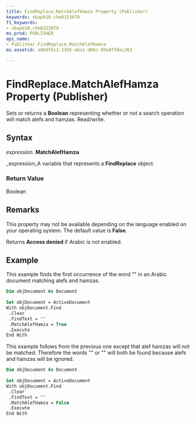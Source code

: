 ```yaml
---
title: FindReplace.MatchAlefHamza Property (Publisher)
keywords: vbapb10.chm8323079
f1_keywords:
- vbapb10.chm8323079
ms.prod: PUBLISHER
api_name:
- Publisher.FindReplace.MatchAlefHamza
ms.assetid: a8bdfbc3-13b5-e6a1-d86c-95e8f58ec263

---
```



# FindReplace.MatchAlefHamza Property (Publisher)

Sets or returns a  **Boolean** representing whether or not a search operation will match alefs and hamzas. Read/write.


## Syntax

 _expression_. **MatchAlefHamza**

 _expression_A variable that represents a  **FindReplace** object.


### Return Value

Boolean


## Remarks

This property may not be available depending on the language enabled on your operating system. The default value is  **False**.

Returns  **Access denied** if Arabic is not enabled.


## Example

This example finds the first occurrence of the word "" in an Arabic document matching alefs and hamzas.


```vb
Dim objDocument As Document 
 
Set objDocument = ActiveDocument 
With objDocument.Find 
 .Clear 
 .FindText = "" 
 .MatchAlefHamza = True 
 .Execute 
End With 

```

This example follows from the previous one except that alef hamzas will not be matched. Therefore the words "" or "" will both be found because alefs and hamzas will be ignored.




```vb
Dim objDocument As Document 
 
Set objDocument = ActiveDocument 
With objDocument.Find 
 .Clear 
 .FindText = "" 
 .MatchAlefHamza = False 
 .Execute 
End With 

```


